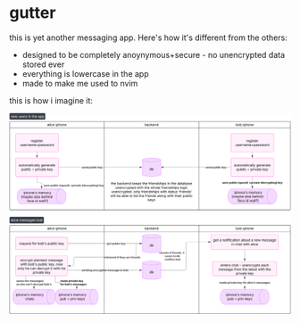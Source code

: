# gutter

this is yet another messaging app. Here's how it's different from the others:

- designed to be completely anoynymous+secure - no unencrypted data stored ever
- everything is lowercase in the app
- made to make me used to nvim

this is how i imagine it:

![gutter flows](./images/gutter%20flows.svg)
